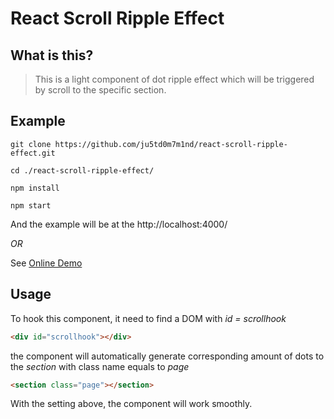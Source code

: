 # React Scroll Ripple Effect

## What is this?
> This is a light component of dot ripple effect
> which will be triggered by scroll to the specific section. 

## Example


```
git clone https://github.com/ju5td0m7m1nd/react-scroll-ripple-effect.git

cd ./react-scroll-ripple-effect/

npm install

npm start
```
And the example will be at the http://localhost:4000/

*OR*

See <a href="http://www.ju5td0m7m1nd.com/entertainment" target="_blank">Online Demo</a>

## Usage

To hook this component, it need to find a DOM with _id = scrollhook_
``` html
<div id="scrollhook"></div>
```
the component will automatically generate corresponding amount of dots
to the _section_ with class name equals to _page_

``` html
<section class="page"></section>
```
With the setting above, the component will work smoothly.

